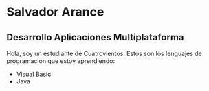 # Salvador Arance
## Desarrollo Aplicaciones Multiplataforma

Hola, soy un estudiante de Cuatrovientos.
Estos son los lenguajes de programación que estoy aprendiendo:
- Visual Basic
- Java
